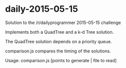 # daily-2015-05-15
Solution to the /r/dailyprogrammer 2015-05-15 challenge

Implements both a QuadTree and a k-d Tree solution.

The QuadTree solution depends on a priority queue.

comparison.js compares the timing of the solutions.

Usage:
comparison.js [points to generate | file to read]
